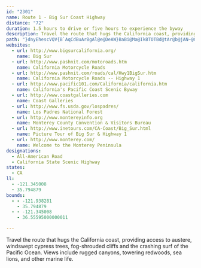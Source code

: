 ```yaml
---
id: "2301"
name: Route 1 - Big Sur Coast Highway
distance: "72"
duration: 1.5 hours to drive or five hours to experience the byway
description: Travel the route that hugs the California coast, providing access to austere, windswept cypress trees, fog-shrouded cliffs and the crashing surf of the Pacific Ocean. Views include rugged canyons, towering redwoods, sea lions, and other marine life.
path: "}dnyEhescVQV{B`AqCdBuArBgAl@e@DeAW}BaBi@Ma@IkBTOTBd@tAr@b@jAN~@CXUl@sADeCSgCLeAd@mAdBc@TiE~AsBYOJo@x@YP_@Ho@Aq@ZW~@Dn@xB|DH^CVa@l@wCjBc@NkAJy@b@mBfCOf@Ep@DhECvCi@rD_@f@{AdAS^]tAyBvEe@`CYp@{@fAi@zBm@bAeAl@_@DSE_@yBSe@e@k@mA{@oByBsB_@iAs@sA?iFj@qEHsCUo@_@o@DUTM|@Tx@vExCfAxAn@zA^b@hAn@x@PnFz@l@h@NXHj@Bt@]dHd@tEAr@i@~Ao@j@i@L}CPsAXu@t@[p@a@~Ai@fJUx@e@d@w@NoDTcD^y@XmAfAe@z@c@dBUxJY`A[\\SL}@LgB_@g@?{@j@m@z@_Ah@aACiDaAcAJu@`@e@zACpDX`AlB|AJXHlAEd@_@j@i@XuDTq@RST[l@YrADhDEn@Or@c@x@uArAcCnAg@d@oEvGYnA@dEGp@cAfFi@fAmAz@yCnA_CfByAlBwBlEuArAcAl@iC~@y@b@i@`AcAtC}ClE_@XqAP}ASm@@o@n@s@`Ce@l@}@Ve@Ke@WwAuBqAsAc@OSBy@v@Kl@GlAXxAvAlDJ`AEpBUt@gB|BiAtBy@~C[v@s@fAo@l@wIfH}@rA]lCQ\\ONo@JkCa@uA@sA^o@d@y@pAoDlJmBfCc@fA_@~A[d@c@f@o@^y@FgCOkAXSXYhDu@jA_@JqHX}@LoBp@cD~Bs@fA_AxBi@r@yBp@qCf@{@F}B|@m@d@g@x@y@zBSRm@\\uC^iA^_B`AiAfA{IfNo@~AgBrGoAvJ_ArLy@~Ey@`J_@rBo@hBcA|B}AlCoElK}A`B}ClBeApAmEtJ{AfC_EtKoArEiA`AsD~AwIrIaFlFi@rAS~@kCvRa@xAk@dAw@x@aAj@}MtEcDdB{@l@}CxCmCfDgX`[oAbDU~@y@lGw@jC{BfDmTxW}Ax@k@H}CFyCdBi@PiC@eEwAeAI}HEgGc@wEy@cAaAk@QgDSwEv@oBz@mA~@{@lAq@lAq@bCs@fAyA`A_BTyA[iIwEaAc@}Bm@_AKsADiAv@gBzBo@d@yD`AiB|@qh@ja@oClBuBn@mBP{ABeBWyAg@kOyJcCkAmBg@yE_AyCSaDEaFXiCd@{_@zKwAXkS`C{Dn@oDfAmEzBmy@~g@u_@jUoBv@kGxAmDZ}IHaCLyALeDp@qExA_FhCgChBiCx@yS`AwCMmGkBsAScCJ_B^uJhEs@h@wMtMyAz@wBp@yDj@}GnBeJrByB~@qEjCk@DmC_@u@LcO`GoBxAsBdCeAh@gCj@wTfI{OxIwAl@{PrFoEnBw@d@_SfP_AjAo@fAw@xBk@jAaCbDsAdCuBrBwBxE_BtCcDbEsBhDoAxA{GtLkBxG]pBStBA`GiAfH_@`FSbAcDtHu@fDSrB?fGi@tEo@xA}CdCu@^}Cl@i@ViAxDeDrDiGnHe@`AUjAOjCOzAmA~Fi@hDcB|FoBlEo@r@yCtBm@p@s@lAe@pAgFbTsC`MKz@BrCVjFEzDYlDeAhGGvABtBhArLCzBa@nAgCtBa@r@g@dBo@zEr@n\\UzG?rBf@lF`B`JD`BEhAaAtDgHnSuAbDoCjEwA~AiDtCaDpB}NdF{GrBy@`@wGlFwBrAmGxCyHfGuKzGuFfByGpAyBfA{DjDaJfJwP|MuJlKyDxG}@n@_ABoAe@_A_BuBgFe@s@y@k@oASoNr@{@PYRwEzIsAdA_@LgF`AuVrDaIM}BLwFvBgCj@cA`@a@z@yEzNmD~G{F`J}AnDeBvKi@tBgEnKwB`Hk@nAu@r@qBbAeBv@cAReBKmCy@wBB_A^iAfAwEfLcArByCzEcBjA}Br@eFlEmCxAeGrCeDj@sA~@sAlAyB`BeAfAo@pA}@xEk@lAcAx@cA`@{CD{D\\}AIsA[}AA_Bf@_ElCoJ~@oDnAmCp@eMl@sBd@sDvAyALsB@oAIgBF}I`CcCv@kIzF_A\\gEl@yAl@_Az@oBvCwAzAqAp@aCj@mAx@e@l@gBnEq@bAo@l@kKxFyExAgCf@kGj@mK`CoNpAyB`As@r@m@~@sI`Q{MjSoJvSsBdD_AlAmGdGs@d@mOnIiVnLqBjBaVjW}ErEy@~@uArB}B~AkIfJsErEgAn@wAj@gB^s@d@uAdBmBxDoBhH}EfHiAxA{BxB}JbHmE|DoBtCcCjFcEzH{BfDk@^gAXuA?mAe@cCJuAf@SPaAfBcBrEm@p@_@R_AR}CJi@Lk@Vm@`AcAj@iEz@iAd@oBdCaDrF{NtMm@z@_AvBc@lE_CpLUh@yAnAi@rAEv@FlBQvBU`@aCxByAxCoA`B}@xAe@jBUlGc@~@mClCIRaArIYbA_@h@gBn@{@x@w@~Ck@x@w@Ja@Gy@i@wAaBu@[iAHgAhAKn@Bb@j@`FI`Ae@bB?RRfEd@lARx@Cz@Un@g@^k@FoBEcAJsElB}DxBcAJoBQaF\\y@ZcAp@o@z@i@d@iGlDc@d@}F|JgArDaCpDqAz@sB?iAXoB|AgC`AoD~Ci@j@i@dB_AfBgC~BKTo@~Cm@x@[RSJ}FEcDe@aDBsC`Au@v@Ez@Dd@Rd@^f@lElCd@v@NlAIz@c@|@{BdByBlDy@vFOn@a@x@q@`@}AJ_@Jy@l@UZ}@pEk@~AsCrD{ChLUdCK`GSnAcAtAcBf@k@j@g@tBKfBDj@Nj@r@fAHp@DlAYjAy@x@sFbA}AbAoAdB_@rAiCtB_@vADt@Tx@|@|ANf@Cr@_@zEiBvEi@X_A?mCwAk@{@gA_AoDkAo@G]Ds@z@Oj@Bl@f@|ALfAYrDJd@`AlCC`Aq@lAgHvGYl@WrAuAzI_Ar@sC\\iBf@s@l@Ib@?f@Hf@n@vABf@IpAiF|Na@^wAl@]Vi@lAM~@LrAEl@}@rDKzB]t@o@TuAEaEaB_@CYBu@d@U~@LhEKv@iClF_AxES`@_@l@a@XgARc@G{@e@sAoAc@Q}@Ee@XUd@cAlEu@zBmDpGYbBEvCSr@Y\\cALk@ScC_Dy@_@e@Ks@\\o@rAUzBMXoB~BSl@?p@h@rBJx@EtAQr@w@~@oBp@iA~@sAjD}AtAeBpAo@XmAJaEWaBXgFxCy@t@yApBy@v@iAf@}@JsA`@oFxB}CjBiCzB}@dAgD`G_DjEo@lAm@nBc@vF[hB_GpPc@z@w@tAo@p@}B~AmHzC{@p@mDlDmBdAqMxC}Ax@yAfBs@~A_B`EoArEsAfDqC~CkAr@mDrAgBVyD@}Df@kAh@cAr@kC`AaBJuLKwCj@oAl@_AbA}AnD_@~A_AfIc@~Au@lA}@dAcAn@wJpE}@f@a@j@cAjCKtA?jB^tNJn@?bDEz@cAxD_BlDmBdCqGhE}CvAk@r@_AdBgBlFsAlCaAdAkDnAkAp@}C`D_ApBaDtKk@lEF`Ev@fHIjC_@fCm@fBoBzCmFhEy@vA[v@m@fCYbCAlCNhFS`De@|CmAtDwGfKqA~AkVj^mBfD_AlCcAdEcFpVi@dBo@lAiBrBgFfCy@j@yBlB_DlEkBxEuA|KK~I`@bUExBO~Bs@fEebAfiCcDfH{BtDeA~AuDvEeC`CqiAbaAuAz@uBr@gPdEaG?_BJ}@TyBjAaAP}@F{Bs@q@Di@XgBxBg@^kADuCe@m@@e@HsBnAsA\\y@@iAUyCiBsVoPc@uAKgBx@eGToMm@yAuAkAmBa@u@Fs@Ro@h@u@lAgDhKy@tEy@bCwAlCqBzCs@j@_AXy@DyAMiC_AmAJgFy@m@i@kCG}@RiAjAcARu@DcCtBe@JmCg@gARu@d@Ul@I`AyAbCoBbAg@bBo@nA_Ap@gB\\a@ZiA|BgAfAmCtAyEx@yCvAiBxAw@ZuB[i@F_@X[bAc@jHOb@}AxAe@p@g@vAYb@{Al@mC\\cDxAuBRyDlBe@F]AYKWUIOQo@m@_ESq@]{@SUSUo@_@_AY}@EeAJaCfAqADwDYwFs@oA]qE{B_BQcBLqJpBcA^_CpAgE|Ey@b@u@LgDy@k@AQB_@Na@TcBn@iATk@TMJy@bAkBbHUn@_@p@e@^g@Nm@Jc@A]IMEKCSMOE[ES@Y@]H[Fg@Ac@GSIk@[wAcAa@Se@Mo@Ck@?i@?_@Em@Sg@WkAaAi@q@u@u@e@_@i@]y@o@IMYi@U[gAmAe@k@w@k@kBaAiDqAq@QqFe@cDFaHnAqMfBmw@tLmBf@oCjAsDnCeNrOgA`B{BnEy@nAy@x@aAt@c@V}An@qH|BqB|@}@l@eBlAaA`AgGrGsCfDcA|@_AXs@FaAGs@Qo@]kAs@q@Ws@Kk@AwD\\eBRwCV[BqAHgAA[GaB[oA[u@KoAQa@Sa@UmBm@uJiCaDo@eE]{@E_ACqACiA?gB@kBNeBPs@Js@LcATo@LoErAwClAwFdDyPlOsAhA_D~AcDpAaCr@wBf@m@Rg@XMDq@Ls@FoCnAeDtAqSxJgp@zZ}A`@_BL}BK_Ci@}BkAcEaEeBkA_CeAy@UeAU}BO_BEeABqMl@_ALwBZiE`A}ChAo@VgB~@kHjEi@\\_F|CwLvHcAv@iAdAq@dAs@lA_ApBkAbCcAfBo@x@eCtCcCbCeB~AcC`B_Br@mDx@u_@~DcATsAd@iAh@_Bh@cATkA@}ACoBEuDAy@Di@DqAXcExAu@HcBJqK[aD?aALgC`@_AR}@Rs@HaADmBF_DCm@Ou@Yk@]s@Wi@Mk@GuABcALgAGyImC_EoAw@g@OGQKOOq@q@e@Ym@[c@KeANeAj@wCfEm@b@_HvDq@Na@Ae@IoAi@aA_@c@Eg@@cA\\w@Fg@MuAq@eFsFc@]u@S_IYoA^e@d@[ZgApBiBrB}At@yBh@}G?cGWcGeAcDmAmDyAo@c@q@a@yBcBy@w@}BcCyBwCgCsEkLeZqBaEmBwCi_@mg@}DyEgJiJyPaNmEeDeNwNwC{A_Bc@cAe@{Q{Nm@[{Ag@wBKsC`@}GjD_AXwCl@wi@rEcSlB"
websites:
  - url: http://www.bigsurcalifornia.org/
    name: Big Sur
  - url: http://www.pashnit.com/motoroads.htm
    name: California Motorcycle Roads
  - url: http://www.pashnit.com/roads/cal/Hwy1BigSur.htm
    name: California Motorcycle Roads -- Highway 1
  - url: http://www.pacific101.com/California/california.htm
    name: California's Pacific Coast Scenic Byway
  - url: http://www.coastgalleries.com
    name: Coast Galleries
  - url: http://www.fs.usda.gov/lospadres/
    name: Los Padres National Forest
  - url: http://www.montereyinfo.org
    name: Monterey County Convention & Visitors Bureau
  - url: http://www.inetours.com/CA-Coast/Big_Sur.html
    name: Picture Tour of Big Sur & Highway 1
  - url: http://www.monterey.com/
    name: Welcome to the Monterey Peninsula
designations:
  - All-American Road
  - California State Scenic Highway
states:
  - CA
ll:
  - -121.345008
  - 35.794879
bounds:
  - - -121.938281
    - 35.794879
  - - -121.345008
    - 36.55595000000011

---
```


Travel the route that hugs the California coast, providing access to austere, windswept cypress trees, fog-shrouded cliffs and the crashing surf of the Pacific Ocean. Views include rugged canyons, towering redwoods, sea lions, and other marine life.
